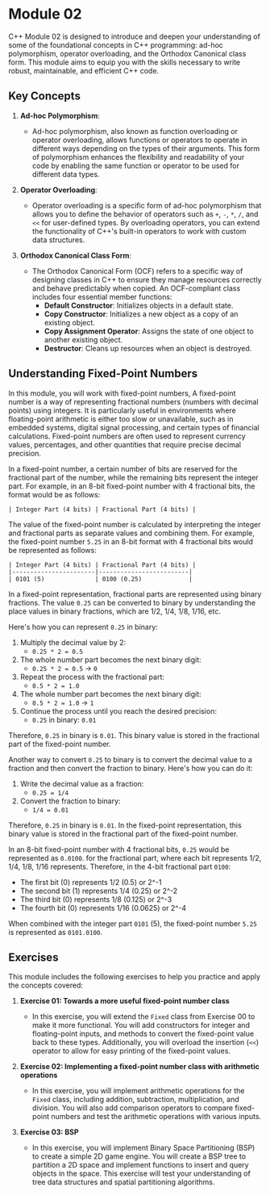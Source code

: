 # Module 02

C++ Module 02 is designed to introduce and deepen your understanding of some of the foundational concepts in C++ programming: ad-hoc polymorphism, operator overloading, and the Orthodox Canonical class form. This module aims to equip you with the skills necessary to write robust, maintainable, and efficient C++ code.

## Key Concepts

1. **Ad-hoc Polymorphism**:
    - Ad-hoc polymorphism, also known as function overloading or operator overloading, allows functions or operators to operate in different ways depending on the types of their arguments. This form of polymorphism enhances the flexibility and readability of your code by enabling the same function or operator to be used for different data types.

2. **Operator Overloading**:
    - Operator overloading is a specific form of ad-hoc polymorphism that allows you to define the behavior of operators such as `+`, `-`, `*`, `/`, and `<<` for user-defined types. By overloading operators, you can extend the functionality of C++'s built-in operators to work with custom data structures.

3. **Orthodox Canonical Class Form**:
    - The Orthodox Canonical Form (OCF) refers to a specific way of designing classes in C++ to ensure they manage resources correctly and behave predictably when copied. An OCF-compliant class includes four essential member functions:
        - **Default Constructor**: Initializes objects in a default state.
        - **Copy Constructor**: Initializes a new object as a copy of an existing object.
        - **Copy Assignment Operator**: Assigns the state of one object to another existing object.
        - **Destructor**: Cleans up resources when an object is destroyed.

## Understanding Fixed-Point Numbers

In this module, you will work with fixed-point numbers, A fixed-point number is a way of representing fractional numbers (numbers with decimal points) using integers. It is particularly useful in environments where floating-point arithmetic is either too slow or unavailable, such as in embedded systems, digital signal processing, and certain types of financial calculations. Fixed-point numbers are often used to represent currency values, percentages, and other quantities that require precise decimal precision.

In a fixed-point number, a certain number of bits are reserved for the fractional part of the number, while the remaining bits represent the integer part. For example, in an 8-bit fixed-point number with 4 fractional bits, the format would be as follows:

```plaintext
| Integer Part (4 bits) | Fractional Part (4 bits) |
```

The value of the fixed-point number is calculated by interpreting the integer and fractional parts as separate values and combining them. For example, the fixed-point number `5.25` in an 8-bit format with 4 fractional bits would be represented as follows:

```plaintext
| Integer Part (4 bits) | Fractional Part (4 bits) |
|-----------------------|-------------------------|
| 0101 (5)              | 0100 (0.25)             |
```

In a fixed-point representation, fractional parts are represented using binary fractions. The value `0.25` can be converted to binary by understanding the place values in binary fractions, which are 1/2, 1/4, 1/8, 1/16, etc.

Here's how you can represent `0.25` in binary:

1. Multiply the decimal value by 2:
   - `0.25 * 2 = 0.5`
2. The whole number part becomes the next binary digit:
   - `0.25 * 2 = 0.5` → `0`
3. Repeat the process with the fractional part:
   - `0.5 * 2 = 1.0`
4. The whole number part becomes the next binary digit:
   - `0.5 * 2 = 1.0` → `1`
5. Continue the process until you reach the desired precision:
   - `0.25` in binary: `0.01`

Therefore, `0.25` in binary is `0.01`. This binary value is stored in the fractional part of the fixed-point number.

Another way to convert `0.25` to binary is to convert the decimal value to a fraction and then convert the fraction to binary. Here's how you can do it:

1. Write the decimal value as a fraction:
   - `0.25 = 1/4`
2. Convert the fraction to binary:
   - `1/4 = 0.01`

Therefore, `0.25` in binary is `0.01`. In the fixed-point representation, this binary value is stored in the fractional part of the fixed-point number.

In an 8-bit fixed-point number with 4 fractional bits, `0.25` would be represented as `0.0100`. for the fractional part, where each bit represents 1/2, 1/4, 1/8, 1/16 represents. Therefore, in the 4-bit fractional part `0100`:

- The first bit (0) represents 1/2 (0.5) or 2^-1
- The second bit (1) represents 1/4 (0.25) or 2^-2
- The third bit (0) represents 1/8 (0.125) or 2^-3
- The fourth bit (0) represents 1/16 (0.0625) or 2^-4

When combined with the integer part `0101` (5), the fixed-point number `5.25` is represented as `0101.0100`.

## Exercises

This module includes the following exercises to help you practice and apply the concepts covered:

1. **Exercise 01: Towards a more useful fixed-point number class**
   - In this exercise, you will extend the `Fixed` class from Exercise 00 to make it more functional. You will add constructors for integer and floating-point inputs, and methods to convert the fixed-point value back to these types. Additionally, you will overload the insertion (`<<`) operator to allow for easy printing of the fixed-point values.

2. **Exercise 02: Implementing a fixed-point number class with arithmetic operations**
   - In this exercise, you will implement arithmetic operations for the `Fixed` class, including addition, subtraction, multiplication, and division. You will also add comparison operators to compare fixed-point numbers and test the arithmetic operations with various inputs.

3. **Exercise 03: BSP**
   - In this exercise, you will implement Binary Space Partitioning (BSP) to create a simple 2D game engine. You will create a BSP tree to partition a 2D space and implement functions to insert and query objects in the space. This exercise will test your understanding of tree data structures and spatial partitioning algorithms.